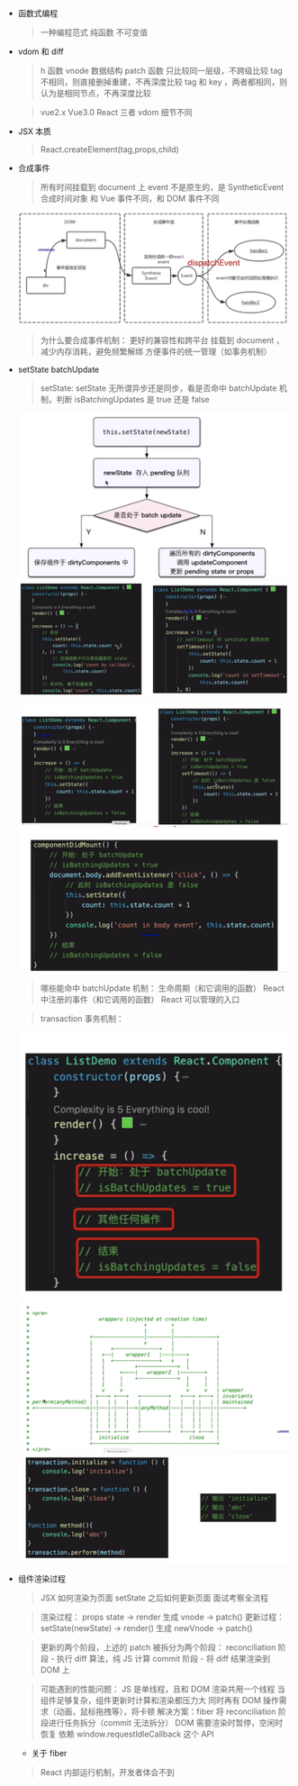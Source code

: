 - 函数式编程

  > 一种编程范式
  > 纯函数
  > 不可变值

- vdom 和 diff

  > h 函数
  > vnode 数据结构
  > patch 函数
  > 只比较同一层级，不跨级比较
  > tag 不相同，则直接删掉重建，不再深度比较
  > tag 和 key ，两者都相同，则认为是相同节点，不再深度比较

  > vue2.x Vue3.0 React 三者 vdom 细节不同

* JSX 本质

  > React.createElement(tag,props,child)

* 合成事件

  > 所有时间挂载到 document 上
  > event 不是原生的，是 SyntheticEvent 合成时间对象
  > 和 Vue 事件不同，和 DOM 事件不同

  ![合成事件](./resource/004/合成事件.png)

  > 为什么要合成事件机制：
  > 更好的兼容性和跨平台
  > 挂载到 document ，减少内存消耗，避免频繁解绑
  > 方便事件的统一管理（如事务机制）

* setState batchUpdate

  > setState: setState 无所谓异步还是同步，看是否命中 batchUpdate 机制，判断 isBatchingUpdates 是 true 还是 false

  ![setState主流程](./resource/004/setState主流程.png)
  ![setState主流程2](./resource/004/setState主流程2.png)

  ![patchupdate](./resource/004/patchupdate.png)
  ![patchupdate2](./resource/004/patchupdate2.png)

  > 哪些能命中 batchUpdate 机制：
  > 生命周期（和它调用的函数）
  > React 中注册的事件（和它调用的函数）
  > React 可以管理的入口

  > transaction 事务机制：

  ![transaction事务机制](./resource/004/transaction事务机制.png)
  ![transaction事务机制2](./resource/004/transaction事务机制2.png)
  ![transaction事务机制3](./resource/004/transaction事务机制3.png)

- 组件渲染过程

  > JSX 如何渲染为页面
  > setState 之后如何更新页面
  > 面试考察全流程

  > 渲染过程： props state -> render 生成 vnode -> patch()
  > 更新过程： setState(newState) -> render() 生成 newVnode -> patch()

  > 更新的两个阶段，上述的 patch 被拆分为两个阶段：
  > reconciliation 阶段 - 执行 diff 算法，纯 JS 计算
  > commit 阶段 - 将 diff 结果渲染到 DOM 上

  > 可能遇到的性能问题：
  > JS 是单线程，且和 DOM 渲染共用一个线程
  > 当组件足够复杂，组件更新时计算和渲染都压力大
  > 同时再有 DOM 操作需求（动画，鼠标拖拽等），将卡顿
  > 解决方案：fiber
  > 将 reconciliation 阶段进行任务拆分（commit 无法拆分）
  > DOM 需要渲染时暂停，空闲时恢复
  > 依赖 window.requestIdleCallback 这个 API

  - 关于 fiber
  > React 内部运行机制，开发者体会不到
